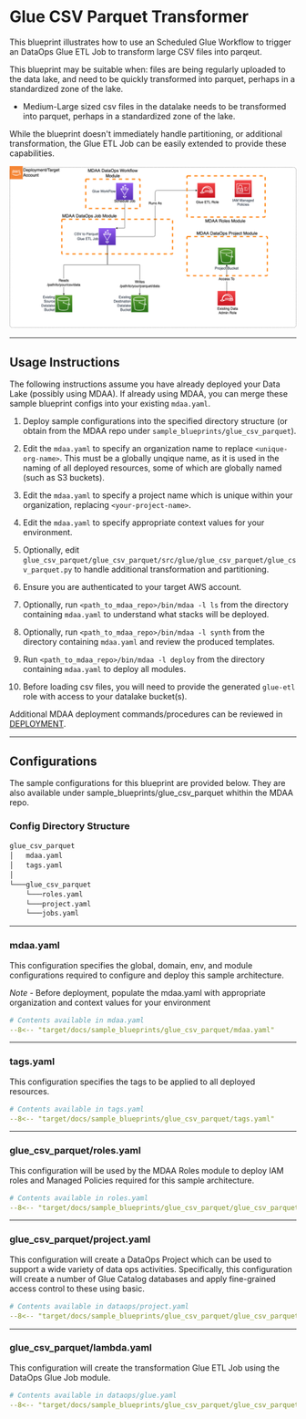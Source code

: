 # Glue CSV Parquet Transformer

This blueprint illustrates how to use an Scheduled Glue Workflow to trigger an DataOps Glue ETL Job to transform large CSV files into parqeut.

This blueprint may be suitable when:
files are being regularly uploaded to the data lake, and need to be quickly transformed into parquet, perhaps in a standardized zone of the lake.

* Medium-Large sized csv files in the datalake needs to be transformed into parquet, perhaps in a standardized zone of the lake.

While the blueprint doesn't immediately handle partitioning, or additional transformation, the Glue ETL Job can be easily extended to provide these capabilities.

![Glue CSV Parqet Transformer](docs/glue_csv_parquet.png)

***

## Usage Instructions

The following instructions assume you have already deployed your Data Lake (possibly using MDAA). If already using MDAA, you can merge these sample blueprint configs into your existing `mdaa.yaml`.

1. Deploy sample configurations into the specified directory structure (or obtain from the MDAA repo under `sample_blueprints/glue_csv_parquet`).

2. Edit the `mdaa.yaml` to specify an organization name to replace `<unique-org-name>`. This must be a globally unqique name, as it is used in the naming of all deployed resources, some of which are globally named (such as S3 buckets).

3. Edit the `mdaa.yaml` to specify a project name which is unique within your organization, replacing `<your-project-name>`.

4. Edit the `mdaa.yaml` to specify appropriate context values for your environment.
5. Optionally, edit `glue_csv_parquet/glue_csv_parquet/src/glue/glue_csv_parquet/glue_csv_parquet.py` to handle additional transformation and partitioning.

6. Ensure you are authenticated to your target AWS account.

7. Optionally, run `<path_to_mdaa_repo>/bin/mdaa -l ls` from the directory containing `mdaa.yaml` to understand what stacks will be deployed.

8. Optionally, run `<path_to_mdaa_repo>/bin/mdaa -l synth` from the directory containing `mdaa.yaml` and review the produced templates.

9. Run `<path_to_mdaa_repo>/bin/mdaa -l deploy` from the directory containing `mdaa.yaml` to deploy all modules.

10. Before loading csv files, you will need to provide the generated `glue-etl` role with access to your datalake bucket(s).

Additional MDAA deployment commands/procedures can be reviewed in [DEPLOYMENT](../../DEPLOYMENT.md).

***

## Configurations

The sample configurations for this blueprint are provided below. They are also available under sample_blueprints/glue_csv_parquet whithin the MDAA repo.

### Config Directory Structure

```bash
glue_csv_parquet
│   mdaa.yaml
│   tags.yaml
│
└───glue_csv_parquet
    └───roles.yaml
    └───project.yaml
    └───jobs.yaml
```

***

### mdaa.yaml

This configuration specifies the global, domain, env, and module configurations required to configure and deploy this sample architecture.

*Note* - Before deployment, populate the mdaa.yaml with appropriate organization and context values for your environment

```yaml
# Contents available in mdaa.yaml
--8<-- "target/docs/sample_blueprints/glue_csv_parquet/mdaa.yaml"
```

***

### tags.yaml

This configuration specifies the tags to be applied to all deployed resources.

```yaml
# Contents available in tags.yaml
--8<-- "target/docs/sample_blueprints/glue_csv_parquet/tags.yaml"
```

***

### glue_csv_parquet/roles.yaml

This configuration will be used by the MDAA Roles module to deploy IAM roles and Managed Policies required for this sample architecture.

```yaml
# Contents available in roles.yaml
--8<-- "target/docs/sample_blueprints/glue_csv_parquet/glue_csv_parquet/roles.yaml"
```

***

### glue_csv_parquet/project.yaml

This configuration will create a DataOps Project which can be used to support a wide variety of data ops activities. Specifically, this configuration will create a number of Glue Catalog databases and apply fine-grained access control to these using basic.

```yaml
# Contents available in dataops/project.yaml
--8<-- "target/docs/sample_blueprints/glue_csv_parquet/glue_csv_parquet/project.yaml"
```

***

### glue_csv_parquet/lambda.yaml

This configuration will create the transformation Glue ETL Job using the DataOps Glue Job module.

```yaml
# Contents available in dataops/glue.yaml
--8<-- "target/docs/sample_blueprints/glue_csv_parquet/glue_csv_parquet/jobs.yaml"
```
